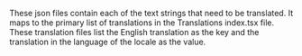 These json files contain each of the text strings that need to be translated.
It maps to the primary list of translations in the Translations index.tsx file.
These translation files list the English translation as the key and the translation in the language of the locale as the value.
